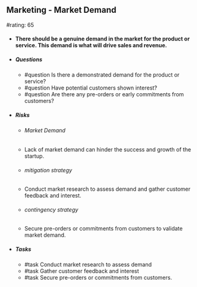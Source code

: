 ## Marketing - Market Demand
#rating: 65
- #### There should be a genuine demand in the market for the product or service. This demand is what will drive sales and revenue.
- ##### Questions
  - #question Is there a demonstrated demand for the product or service?
  - #question Have potential customers shown interest?
  - #question Are there any pre-orders or early commitments from customers?
- ##### Risks

  - ###### Market Demand
  - Lack of market demand can hinder the success and growth of the startup.
  - ###### mitigation strategy
  - Conduct market research to assess demand and gather customer feedback and interest.
  - ###### contingency strategy
  - Secure pre-orders or commitments from customers to validate market demand.
- ##### Tasks
  - #task Conduct market research to assess demand
  - #task  Gather customer feedback and interest
  - #task  Secure pre-orders or commitments from customers.


